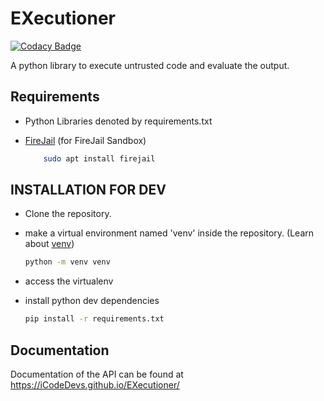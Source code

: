 # EXecutioner

[![Codacy Badge](https://app.codacy.com/project/badge/Grade/1fab847da8434968bb3c7bdaeae8fcb1)](https://www.codacy.com/gh/iCodeDevs/EXecutioner?utm_source=github.com&amp;utm_medium=referral&amp;utm_content=iCodeDevs/EXecutioner&amp;utm_campaign=Badge_Grade)

A python library to execute untrusted code and evaluate the output.

## Requirements

- Python Libraries denoted by requirements.txt

- [FireJail](https://firejail.wordpress.com/) (for FireJail Sandbox)

    ```bash
        sudo apt install firejail
    ```

## INSTALLATION FOR DEV

- Clone the repository.
- make a virtual environment named 'venv' inside the repository. (Learn about [venv](https://docs.python.org/3/tutorial/venv.html))

  ```bash
  python -m venv venv
  ```

- access the virtualenv
- install python dev dependencies

  ```bash
  pip install -r requirements.txt
  ```

## Documentation

Documentation of the API can be found at <https://iCodeDevs.github.io/EXecutioner/>

